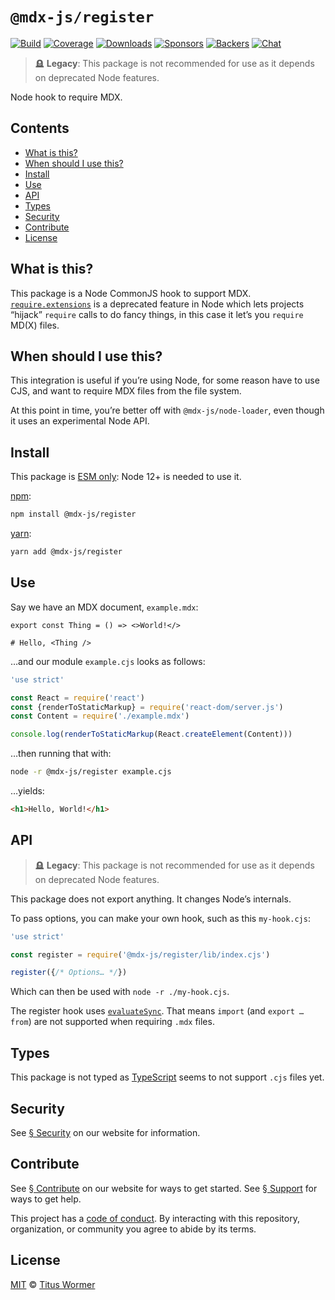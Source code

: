 # `@mdx-js/register`

[![Build][build-badge]][build]
[![Coverage][coverage-badge]][coverage]
[![Downloads][downloads-badge]][downloads]
[![Sponsors][sponsors-badge]][collective]
[![Backers][backers-badge]][collective]
[![Chat][chat-badge]][chat]

> 🪦 **Legacy**: This package is not recommended for use as it depends on
> deprecated Node features.

Node hook to require MDX.

## Contents

*   [What is this?](#what-is-this)
*   [When should I use this?](#when-should-i-use-this)
*   [Install](#install)
*   [Use](#use)
*   [API](#api)
*   [Types](#types)
*   [Security](#security)
*   [Contribute](#contribute)
*   [License](#license)

## What is this?

This package is a Node CommonJS hook to support MDX.
[`require.extensions`](https://nodejs.org/api/modules.html#modules\_require\_extensions)
is a deprecated feature in Node which lets projects “hijack” `require` calls to
do fancy things, in this case it let’s you `require` MD(X) files.

## When should I use this?

This integration is useful if you’re using Node, for some reason have to use
CJS, and want to require MDX files from the file system.

At this point in time, you’re better off with `@mdx-js/node-loader`, even though
it uses an experimental Node API.

## Install

This package is [ESM only](https://gist.github.com/sindresorhus/a39789f98801d908bbc7ff3ecc99d99c):
Node 12+ is needed to use it.

[npm][]:

```sh
npm install @mdx-js/register
```

[yarn][]:

```sh
yarn add @mdx-js/register
```

## Use

Say we have an MDX document, `example.mdx`:

```mdx
export const Thing = () => <>World!</>

# Hello, <Thing />
```

…and our module `example.cjs` looks as follows:

```js
'use strict'

const React = require('react')
const {renderToStaticMarkup} = require('react-dom/server.js')
const Content = require('./example.mdx')

console.log(renderToStaticMarkup(React.createElement(Content)))
```

…then running that with:

```sh
node -r @mdx-js/register example.cjs
```

…yields:

```html
<h1>Hello, World!</h1>
```

## API

> 🪦 **Legacy**: This package is not recommended for use as it depends on
> deprecated Node features.

This package does not export anything.
It changes Node’s internals.

To pass options, you can make your own hook, such as this `my-hook.cjs`:

```js
'use strict'

const register = require('@mdx-js/register/lib/index.cjs')

register({/* Options… */})
```

Which can then be used with `node -r ./my-hook.cjs`.

The register hook uses [`evaluateSync`](#).
That means `import` (and `export … from`) are not supported when requiring
`.mdx` files.

## Types

This package is not typed as [TypeScript](https://www.typescriptlang.org)
seems to not support `.cjs` files yet.

## Security

See [§ Security](#) on our website for information.

## Contribute

See [§ Contribute][contribute] on our website for ways to get started.
See [§ Support][support] for ways to get help.

This project has a [code of conduct][coc].
By interacting with this repository, organization, or community you agree to
abide by its terms.

## License

[MIT][] © [Titus Wormer][author]

[build-badge]: https://github.com/mdx-js/mdx/workflows/main/badge.svg

[build]: https://github.com/mdx-js/mdx/actions

[coverage-badge]: https://img.shields.io/codecov/c/github/mdx-js/mdx/main.svg

[coverage]: https://codecov.io/github/mdx-js/mdx

[downloads-badge]: https://img.shields.io/npm/dm/@mdx-js/register.svg

[downloads]: https://www.npmjs.com/package/@mdx-js/register

[sponsors-badge]: https://opencollective.com/unified/sponsors/badge.svg

[backers-badge]: https://opencollective.com/unified/backers/badge.svg

[collective]: https://opencollective.com/unified

[chat-badge]: https://img.shields.io/badge/chat-discussions-success.svg

[chat]: https://github.com/mdx-js/mdx/discussions

[npm]: https://docs.npjs.com/cli/install

[yarn]: https://classic.yarnpkg.com/docs/cli/add/

[contribute]: https://v2.mdxjs.com/contributing/

[support]: https://v2.mdxjs.com/support/

[coc]: https://github.com/mdx-js/.github/blob/master/code-of-conduct.md

[mit]: license

[author]: https://wooorm.com
